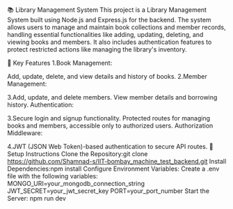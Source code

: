 📚 Library Management System
This project is a Library Management System built using Node.js and Express.js for the backend. The system allows users to manage and maintain book collections and member records, handling essential functionalities like adding, updating, deleting, and viewing books and members. It also includes authentication features to protect restricted actions like managing the library's inventory.

🚀 Key Features
1.Book Management:

Add, update, delete, and view details and history of books.
2.Member Management:

3.Add, update, and delete members.
View member details and borrowing history.
Authentication:

3.Secure login and signup functionality.
Protected routes for managing books and members, accessible only to authorized users.
Authorization Middleware:

4.JWT (JSON Web Token)-based authentication to secure API routes.
🔧 Setup Instructions
Clone the Repository:git clone https://github.com/Shamnad-s/IIT-bombay_machine_test_backend.git
Install Dependencies:npm install
Configure Environment Variables:
Create a .env file with the following variables: 
MONGO_URI=your_mongodb_connection_string
JWT_SECRET=your_jwt_secret_key
PORT=your_port_number
Start the Server: 
npm run dev


